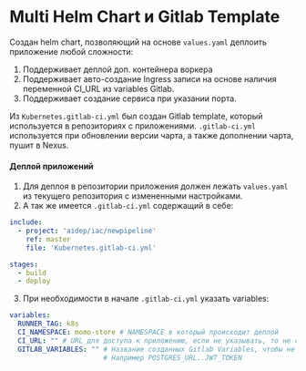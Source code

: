 # Multi Helm Chart и Gitlab Template
Создан helm chart, позволяющий на основе `values.yaml` деплоить приложение любой сложности:
1. Поддерживает деплой доп. контейнера воркера
2. Поддерживает авто-создание Ingress записи на основе наличия переменной CI_URL из variables Gitlab.
3. Поддерживает создание сервиса при указании порта.

Из `Kubernetes.gitlab-ci.yml` был создан Gitlab template, который используется в репозиториях с приложениями.
`.gitlab-ci.yml` используется при обновлении версии чарта, а также дополнении чарта, пушит в Nexus.


#### Деплой приложений
1. Для деплоя в репозитории приложения должен лежать `values.yaml` из текущего репозитория с измененными настройками.
2. А так же имеется `.gitlab-ci.yml` содержащий в себе:
```yaml
include:
  - project: 'aidep/iac/newpipeline'
    ref: master
    file: 'Kubernetes.gitlab-ci.yml'

stages:
  - build
  - deploy
```
3. При необходимости в начале `.gitlab-ci.yml` указать variables:
```yaml
variables:
  RUNNER_TAG: k8s
  CI_NAMESPACE: momo-store # NAMESPACE в который происходит деплой
  CI_URL: "" # URL для доступа к приложению, если не указывать, то не создаст Ingress
  GITLAB_VARIABLES: "" # Название созданных Gitlab Variables, чтобы не передавать в открытом виде, разделитель ..
                       # Например POSTGRES_URL..JWT_TOKEN
```